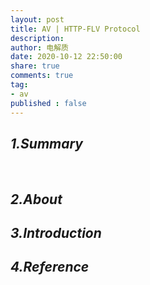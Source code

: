 ```yaml
---
layout: post
title: AV | HTTP-FLV Protocol
description: 
author: 电解质
date: 2020-10-12 22:50:00
share: true
comments: true
tag: 
- av
published : false
---
```

## *1.Summary*
&emsp;&emsp;
## *2.About*
## *3.Introduction*
## *4.Reference*